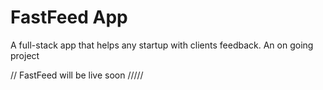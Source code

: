 # FastFeed App

A full-stack app that helps any startup with clients feedback.
An on going project

// FastFeed will be live soon /////
